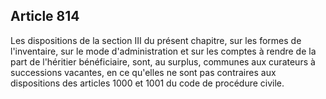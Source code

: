 Article 814
----
Les dispositions de la section III du présent chapitre, sur les formes de
l'inventaire, sur le mode d'administration et sur les comptes à rendre de la
part de l'héritier bénéficiaire, sont, au surplus, communes aux curateurs à
successions vacantes, en ce qu'elles ne sont pas contraires aux dispositions des
articles 1000 et 1001 du code de procédure civile.
